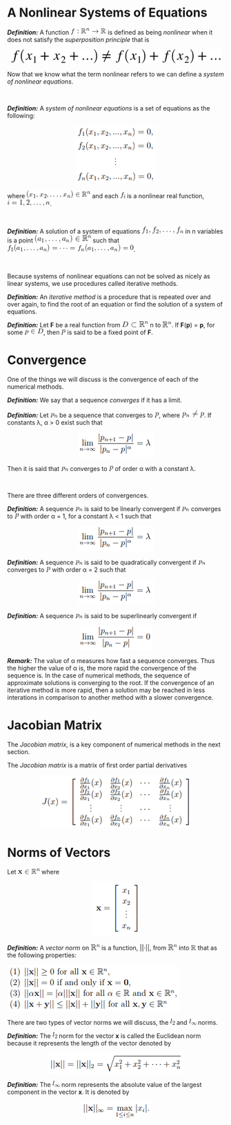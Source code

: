 # A Nonlinear Systems of Equations

<b><i>Definition:</i></b> A function ![f:R^n->R](img/f:R^n->R.gif) is defined as being <i>nonlinear</i> when it does not satisfy the <i>superposition principle</i> that is

<p align="center">
    <img src="img/nonlinear_def.svg">
</p>

Now that we know what the term nonlinear refers to we can define a <i>system of nonlinear equations</i>.

<br />

<b><i>Definition:</i></b> A <i>system of nonlinear equations</i> is a set of equations as the following:

<p align="center">
    <img src="img/system_of_nonlinear_equations.png">
</p>

where ![(x1, x2, ..., xn) ∈ R^n](img/x_in_Rn.gif) and each ![f_i](img/f_i.gif) is a nonlinear real function, ![i=1,2,...,n](img/i=1,2,n.gif).

<br />

<b><i>Definition:</i></b> A solution of a system of equations ![f1,f2,...,fn](img/f1_fn.gif) in n variables is a point ![(a1, ..., an) ∈ R^n](img/a_in_Rn.gif) such that ![f1(a1,...,an)=···=fn(a1,...,an)=0](img/f_1=f_n=0.gif).

<br />

Because systems of nonlinear equations can not be solved as nicely as linear systems,
we use procedures called iterative methods.

<b><i>Definition:</i></b> An <i>iterative method</i> is a procedure that is repeated over and over again, to find the root of an equation or find the solution of a system of equations.

<b><i>Definition:</i></b> Let <b>F</b> be a real function from ![D⊂R](img/D_subset_Rn.gif) n to ![R^n](img/Rn.gif). If <b>F</b>(<b>p</b>) = <b>p</b>, for some ![p∈D](img/p_in_D.gif), then ![p](img/p.gif) is said to be a fixed point of <b>F</b>.

# Convergence

One of the things we will discuss is the convergence of each of the numerical
methods.

<b><i>Definition:</i></b> We say that a sequence <i>converges</i> if it has a limit.

<b><i>Definition:</i></b> Let ![pn](img/p_n.gif) be a sequence that converges to ![p](img/p.gif), where ![pn=/=p](img/pn_neq_p.gif). If constants
λ, α > 0 exist such that

<p align="center">
    <img src="img/limit_1.png">
</p>

Then it is said that ![pn](img/p_n.gif) converges to ![p](img/p.gif) of order α with a constant λ.

<br />

There are three different orders of convergences.

<b><i>Definition:</i></b> A sequence ![pn](img/p_n.gif) is said to be linearly convergent if ![pn](img/p_n.gif) converges to ![p](img/p.gif) with order α = 1, for a constant λ < 1 such that

<p align="center">
    <img src="img/limit_1.png">
</p>

<b><i>Definition:</i></b> A sequence ![pn](img/p_n.gif) is said to be quadratically convergent if ![pn](img/p_n.gif) converges to ![p](img/p.gif) with order α = 2 such that

<p align="center">
    <img src="img/limit_1.png">
</p>

<b><i>Definition:</i></b> A sequence ![pn](img/p_n.gif) is said to be superlinearly convergent if

<p align="center">
    <img src="img/limit_2.png">
</p>

<b><i>Remark:</i></b> The value of α measures how fast a sequence converges. Thus the higher the value of α is, the more rapid the convergence of the sequence is. In the case of numerical methods, the sequence of approximate solutions is converging to the root. If the convergence of an iterative method is more rapid, then a solution may be reached in less interations in comparison to another method with a slower convergence.

# Jacobian Matrix

The <i>Jacobian matrix</i>, is a key component of numerical methods in the next section.

The <i>Jacobian matrix</i> is a matrix of first order partial derivatives

<p align="center">
    <img src="img/jacobian_matrix.png">
</p>


# Norms of Vectors

Let ![x∈R^n](img/bold_x_in_Rn.gif) where

<p align="center">
    <img src="img/vector_x.png">
</p>

<b><i>Definition:</i></b> A <i>vector norm</i> on ![R^n](img/Rn.gif) is a function, ||·||, from ![R^n](img/Rn.gif) into ![R](img/R.gif) that  as the following properties:

<img src="img/norm_props.png">

There are two types of vector norms we will discuss, the ![l2](img/l_2.gif) and ![l∞](img/l_infty.gif) norms.


<b><i>Definition:</i></b> The ![l2](img/l_2.gif) norm for the vector <b>x</b> is called the Euclidean norm because it represents the length of the vector denoted by

<p align="center">
    <img src="img/normdef_1.png">
</p>

<b><i>Definition:</i></b> The ![l∞](img/l_infty.gif) norm represents the absolute value of the largest component in the vector <b>x</b>. It is denoted by

<p align="center">
    <img src="img/normdef_2.png">
</p>